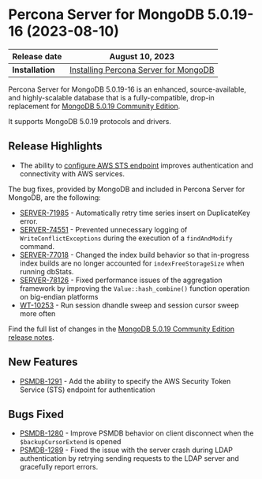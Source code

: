 # Percona Server for MongoDB 5.0.19-16 (2023-08-10)

| **Release date** | August 10, 2023 |
|----------------- | ---------------- | 
| **Installation** | [Installing Percona Server for MongoDB](../install/index.md)|

Percona Server for MongoDB 5.0.19-16 is an enhanced, source-available, and highly-scalable database that is a
fully-compatible, drop-in replacement for [MongoDB 5.0.19 Community Edition](https://www.mongodb.com/docs/manual/release-notes/5.0/#5.0.19---jul-13--2023).

It supports MongoDB 5.0.19 protocols and drivers.

## Release Highlights

* The ability to [configure AWS STS endpoint](../aws-iam-setup.md#configure-aws-sts-endpoint) improves authentication and connectivity with AWS services.

The bug fixes, provided by MongoDB and included in Percona Server for MongoDB, are the following:

* [SERVER-71985](https://jira.mongodb.org/browse/SERVER-71985) - Automatically retry time series insert on DuplicateKey error.
* [SERVER-74551](https://jira.mongodb.org/browse/SERVER-74551) - Prevented unnecessary logging of `WriteConflictExceptions` during the execution of a `findAndModify` command.
* [SERVER-77018](https://jira.mongodb.org/browse/SERVER-77018) - Changed the index build behavior so that in-progress index builds are no longer accounted for `indexFreeStorageSize` when running dbStats.
* [SERVER-78126](https://jira.mongodb.org/browse/SERVER-78126) - Fixed performance issues of the aggregation framework by improving the `Value::hash_combine()` function operation on big-endian platforms
* [WT-10253](https://jira.mongodb.org/browse/WT-10253) - Run session dhandle sweep and session cursor sweep more often

Find the full list of changes in the [MongoDB 5.0.19 Community Edition release notes](https://www.mongodb.com/docs/manual/release-notes/5.0/#5.0.19---jul-13--2023).

## New Features

* [PSMDB-1291](https://jira.percona.com/browse/PSMDB-1291) - Add the ability to specify the AWS Security Token Service (STS) endpoint for authentication

## Bugs Fixed

* [PSMDB-1280](https://jira.percona.com/browse/PSMDB-1280) - Improve PSMDB behavior on client disconnect when the `$backupCursorExtend` is opened
* [PSMDB-1289](https://jira.percona.com/browse/PSMDB-1289) - Fixed the issue with the server crash during LDAP authentication by retrying sending requests to the LDAP server and gracefully report errors. 




